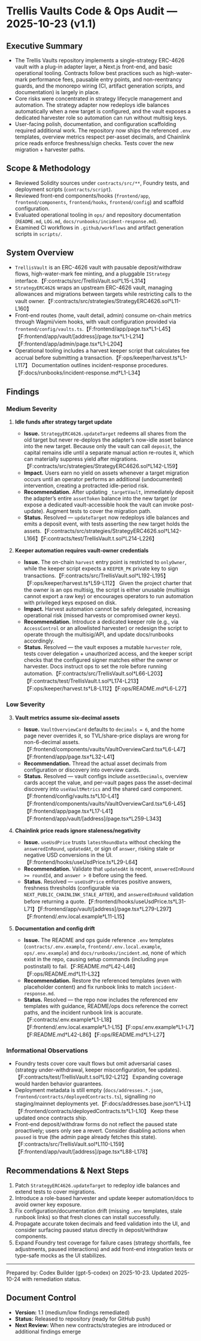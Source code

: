 # Trellis Vaults Code & Ops Audit — 2025-10-23 (v1.1)

## Executive Summary
- The Trellis Vaults repository implements a single-strategy ERC-4626 vault with a plug-in adapter layer, a Next.js front-end, and basic operational tooling. Contracts follow best practices such as high-water-mark performance fees, pausable entry points, and non-reentrancy guards, and the monorepo wiring (CI, artifact generation scripts, and documentation) is largely in place.
- Core risks were concentrated in strategy lifecycle management and automation. The strategy adapter now redeploys idle balances automatically when a new target is configured, and the vault exposes a dedicated harvester role so automation can run without multisig keys.
- User-facing polish, documentation, and configuration scaffolding required additional work. The repository now ships the referenced `.env` templates, overview metrics respect per-asset decimals, and Chainlink price reads enforce freshness/sign checks. Tests cover the new migration + harvester paths.

## Scope & Methodology
- Reviewed Solidity sources under `contracts/src/**`, Foundry tests, and deployment scripts (`contracts/script`).
- Reviewed front-end components/hooks (`frontend/app`, `frontend/components`, `frontend/hooks`, `frontend/config`) and scaffold configuration.
- Evaluated operational tooling in `ops/` and repository documentation (`README.md`, `LOG.md`, `docs/runbooks/incident-response.md`).
- Examined CI workflows in `.github/workflows` and artifact generation scripts in `scripts/`.

## System Overview
- `TrellisVault` is an ERC-4626 vault with pausable deposit/withdraw flows, high-water-mark fee minting, and a pluggable `IStrategy` interface.【F:contracts/src/TrellisVault.sol†L15-L314】
- `StrategyERC4626` wraps an upstream ERC-4626 vault, managing allowances and migrations between targets while restricting calls to the vault owner.【F:contracts/src/strategies/StrategyERC4626.sol†L11-L160】
- Front-end routes (home, vault detail, admin) consume on-chain metrics through Wagmi/viem hooks, with vault configuration provided via `frontend/config/vaults.ts`.【F:frontend/app/page.tsx†L1-L45】【F:frontend/app/vault/[address]/page.tsx†L1-L214】【F:frontend/app/admin/page.tsx†L1-L204】
- Operational tooling includes a harvest keeper script that calculates fee accrual before submitting a transaction.【F:ops/keeper/harvest.ts†L1-L117】 Documentation outlines incident-response procedures.【F:docs/runbooks/incident-response.md†L1-L34】

## Findings

### Medium Severity

1. **Idle funds after strategy target update**
   - **Issue.** `StrategyERC4626.updateTarget` redeems all shares from the old target but never re-deploys the adapter’s now-idle asset balance into the new target. Because only the vault can call `deposit`, the capital remains idle until a separate manual action re-routes it, which can materially suppress yield after migrations.【F:contracts/src/strategies/StrategyERC4626.sol†L142-L159】
   - **Impact.** Users earn no yield on assets whenever a target migration occurs until an operator performs an additional (undocumented) intervention, creating a protracted idle-period risk.
   - **Recommendation.** After updating `_targetVault`, immediately deposit the adapter’s entire `assetToken` balance into the new target (or expose a dedicated vault-accessible hook the vault can invoke post-update). Augment tests to cover the migration path.
   - **Status.** Resolved — `updateTarget` now redeploys idle balances and emits a deposit event, with tests asserting the new target holds the assets.【F:contracts/src/strategies/StrategyERC4626.sol†L142-L166】【F:contracts/test/TrellisVault.t.sol†L214-L226】

2. **Keeper automation requires vault-owner credentials**
   - **Issue.** The on-chain `harvest` entry point is restricted to `onlyOwner`, while the keeper script expects a `KEEPER_PK` private key to sign transactions.【F:contracts/src/TrellisVault.sol†L192-L195】【F:ops/keeper/harvest.ts†L59-L112】 Given the project charter that the owner is an ops multisig, the script is either unusable (multisigs cannot export a raw key) or encourages operators to run automation with privileged keys exposed on disk.
   - **Impact.** Harvest automation cannot be safely delegated, increasing operational risk (missed harvests or compromised owner keys).
   - **Recommendation.** Introduce a dedicated keeper role (e.g., via `AccessControl` or an allowlisted harvester) or redesign the script to operate through the multisig/API, and update docs/runbooks accordingly.
   - **Status.** Resolved — the vault exposes a mutable `harvester` role, tests cover delegation + unauthorized access, and the keeper script checks that the configured signer matches either the owner or harvester. Docs instruct ops to set the role before running automation.【F:contracts/src/TrellisVault.sol†L66-L203】【F:contracts/test/TrellisVault.t.sol†L174-L213】【F:ops/keeper/harvest.ts†L8-L112】【F:ops/README.md†L6-L27】

### Low Severity

3. **Vault metrics assume six-decimal assets**
   - **Issue.** `VaultOverviewCard` defaults to `decimals = 6`, and the home page never overrides it, so TVL/share-price displays are wrong for non-6-decimal assets.【F:frontend/components/vaults/VaultOverviewCard.tsx†L6-L47】【F:frontend/app/page.tsx†L32-L41】
   - **Recommendation.** Thread the actual asset decimals from configuration or discovery into overview cards.
   - **Status.** Resolved — vault configs include `assetDecimals`, overview cards accept the value, and per-vault pages pass the asset-decimal discovery into `useVaultMetrics` and the shared card component.【F:frontend/config/vaults.ts†L10-L41】【F:frontend/components/vaults/VaultOverviewCard.tsx†L6-L45】【F:frontend/app/page.tsx†L17-L41】【F:frontend/app/vault/[address]/page.tsx†L259-L343】

4. **Chainlink price reads ignore staleness/negativity**
   - **Issue.** `useUsdPrice` trusts `latestRoundData` without checking the `answeredInRound`, `updatedAt`, or sign of `answer`, risking stale or negative USD conversions in the UI.【F:frontend/hooks/useUsdPrice.ts†L29-L64】
   - **Recommendation.** Validate that `updatedAt` is recent, `answeredInRound >= roundId`, and `answer > 0` before using the feed.
   - **Status.** Resolved — `useUsdPrice` enforces positive answers, freshness thresholds (configurable via `NEXT_PUBLIC_CHAINLINK_STALE_AFTER`), and `answeredInRound` validation before returning a quote.【F:frontend/hooks/useUsdPrice.ts†L31-L71】【F:frontend/app/vault/[address]/page.tsx†L279-L297】【F:frontend/.env.local.example†L11-L15】

5. **Documentation and config drift**
   - **Issue.** The README and ops guide reference `.env` templates (`contracts/.env.example`, `frontend/.env.local.example`, `ops/.env.example`) and `docs/runbooks/incident.md`, none of which exist in the repo, causing setup commands (including `pnpm` postinstall) to fail.【F:README.md†L42-L46】【F:ops/README.md†L11-L32】
   - **Recommendation.** Restore the referenced templates (even with placeholder content) and fix runbook links to match `incident-response.md`.
   - **Status.** Resolved — the repo now includes the referenced env templates with guidance, README/ops docs reference the correct paths, and the incident runbook link is accurate.【F:contracts/.env.example†L1-L18】【F:frontend/.env.local.example†L1-L15】【F:ops/.env.example†L1-L7】【F:README.md†L42-L86】【F:ops/README.md†L1-L27】

### Informational Observations
- Foundry tests cover core vault flows but omit adversarial cases (strategy under-withdrawal, keeper misconfiguration, fee updates).【F:contracts/test/TrellisVault.t.sol†L92-L212】 Expanding coverage would harden behavior guarantees.
- Deployment metadata is still empty (`docs/addresses.*.json`, `frontend/contracts/deployedContracts.ts`), signalling no staging/mainnet deployments yet.【F:docs/addresses.base.json†L1-L1】【F:frontend/contracts/deployedContracts.ts†L1-L10】 Keep these updated once contracts ship.
- Front-end deposit/withdraw forms do not reflect the paused state proactively; users only see a revert. Consider disabling actions when `paused` is true (the admin page already fetches this state).【F:contracts/src/TrellisVault.sol†L110-L159】【F:frontend/app/vault/[address]/page.tsx†L88-L178】

## Recommendations & Next Steps
1. Patch `StrategyERC4626.updateTarget` to redeploy idle balances and extend tests to cover migrations.
2. Introduce a role-based harvester and update keeper automation/docs to avoid owner key exposure.
3. Fix configuration/documentation drift (missing `.env` templates, stale runbook links) so that fresh clones can install successfully.
4. Propagate accurate token decimals and feed validation into the UI, and consider surfacing paused status directly in deposit/withdraw components.
5. Expand Foundry test coverage for failure cases (strategy shortfalls, fee adjustments, paused interactions) and add front-end integration tests or type-safe mocks as the UI stabilizes.

---
Prepared by: Codex Builder (gpt-5-codex) on 2025-10-23. Updated 2025-10-24 with remediation status.

## Document Control
- **Version:** 1.1 (medium/low findings remediated)
- **Status:** Released to repository (ready for GitHub push)
- **Next Review:** When new contracts/strategies are introduced or additional findings emerge
